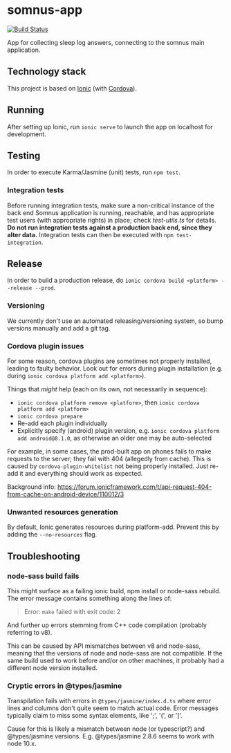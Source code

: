 # somnus-app

[![Build Status](https://travis-ci.org/upkbs-chronobiology/somnus-app.svg?branch=master)](https://travis-ci.org/upkbs-chronobiology/somnus-app)

App for collecting sleep log answers, connecting to the somnus main application.

## Technology stack
This project is based on [Ionic](https://ionicframework.com/) (with [Cordova](https://cordova.apache.org/)).

## Running

After setting up Ionic, run `ionic serve` to launch the app on localhost for development.

## Testing

In order to execute Karma/Jasmine (unit) tests, run `npm test`.

### Integration tests

Before running integration tests, make sure a non-critical instance of the back end Somnus application is running, reachable, and has appropriate test users (with appropriate rights) in place; check *test-utils.ts* for details.
**Do not run integration tests against a production back end, since they alter data.**
Integration tests can then be executed with `npm test-integration`.

## Release

In order to build a production release, do `ionic cordova build <platform> --release --prod`.

### Versioning

We currently don't use an automated releasing/versioning system, so bump versions manually and add a git tag.

### Cordova plugin issues

For some reason, cordova plugins are sometimes not properly installed, leading to faulty behavior.
Look out for errors during plugin installation (e.g. during `ionic cordova platform add <platform>`).

Things that *might* help (each on its own, not necessarily in sequence):

- `ionic cordova platform remove <platform>`, then `ionic cordova platform add <platform>`
- `ionic cordova prepare`
- Re-add each plugin individually
- Explicitly specify (android) plugin version, e.g. `ionic cordova platform add android@8.1.0`, as otherwise an older one may be auto-selected

For example, in some cases, the prod-built app on phones fails to make requests to the server; they fail with 404 (allegedly from cache).
This is caused by `cordova-plugin-whitelist` not being properly installed.
Just re-add it and everything should work as expected.

Background info: https://forum.ionicframework.com/t/api-request-404-from-cache-on-android-device/110012/3

### Unwanted resources generation

By default, Ionic generates resources during platform-add. Prevent this by adding the `--no-resources` flag.

## Troubleshooting

### node-sass build fails

This might surface as a failing ionic build, npm install or node-sass rebuild.
The error message contains something along the lines of:

> Error: `make` failed with exit code: 2

And further up errors stemming from C++ code compilation (probably referring to v8).

This can be caused by API mismatches between v8 and node-sass, meaning that the versions of node and node-sass are not compatible.
If the same build used to work before and/or on other machines, it probably had a different node version installed.

### Cryptic errors in @types/jasmine

Transpilation fails with errors in `@types/jasmine/index.d.ts` where error lines and columns don't quite seem to match actual code.
Error messages typically claim to miss some syntax elements, like ';', '(', or ']'.

Cause for this is likely a mismatch between node (or typescript?) and @types/jasmine versions.
E.g. @types/jasmine 2.8.6 seems to work with node 10.x.
